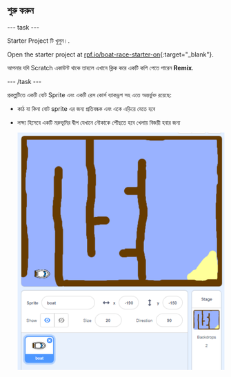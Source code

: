 ## শুরু করুন

\--- task \---

Starter Project টি খুলুন।.

Open the starter project at [rpf.io/boat-race-starter-on](https://rpf.io/boat-race-starter-on){:target="_blank"}.

আপনার যদি Scratch একাউন্ট থাকে তাহলে এখানে ক্লিক করে একটি কপি পেতে পারেন **Remix**.

\--- /task \---

প্রকল্পটিতে একটি বোট Sprite এবং একটি রেস কোর্স ব্যাকড্রপ সহ এতে অন্তর্ভুক্ত রয়েছে:

- কাঠ যা কিনা বোট sprite এর জন্য প্রতিবন্ধক এবং একে এড়িয়ে যেতে হবে
- লক্ষ্য হিসেবে একটি মরুভূমির দ্বীপ যেখানে নৌকাকে পৌঁছতে হবে খেলায় বিজয়ী হবার জন্য
    
    ![screenshot](images/boat-starter.png)